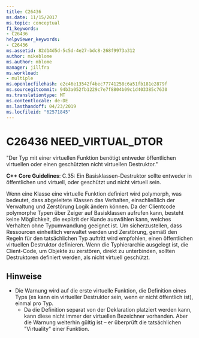 ```yaml
---
title: C26436
ms.date: 11/15/2017
ms.topic: conceptual
f1_keywords:
- C26436
helpviewer_keywords:
- C26436
ms.assetid: 82d14d5d-5c5d-4e27-bdc8-268f9973a312
author: mikeblome
ms.author: mblome
manager: jillfra
ms.workload:
- multiple
ms.openlocfilehash: e2c46e13542f4bec77741258c6a51fb181e2879f
ms.sourcegitcommit: 94b3a052fb1229c7e7f8804b09c1d403385c7630
ms.translationtype: MT
ms.contentlocale: de-DE
ms.lasthandoff: 04/23/2019
ms.locfileid: "62571845"
---
```

# <a name="c26436-needvirtualdtor"></a>C26436 NEED_VIRTUAL_DTOR
"Der Typ mit einer virtuellen Funktion benötigt entweder öffentlichen virtuellen oder einen geschützten nicht virtuellen Destruktor."

**C++ Core Guidelines**: C.35: Ein Basisklassen-Destruktor sollte entweder in öffentlichen und virtuell, oder geschützt und nicht virtuell sein.

Wenn eine Klasse eine virtuelle Funktion definiert wird polymorph, was bedeutet, dass abgeleitete Klassen das Verhalten, einschließlich der Verwaltung und Zerstörung Logik ändern können. Da der Clientcode polymorphe Typen über Zeiger auf Basisklassen aufrufen kann, besteht keine Möglichkeit, die explizit der Kunde auswählen kann, welches Verhalten ohne Typumwandlung geeignet ist. Um sicherzustellen, dass Ressourcen einheitlich verwaltet werden und Zerstörung, gemäß den Regeln für den tatsächlichen Typ auftritt wird empfohlen, einen öffentlichen virtuellen Destruktor definieren. Wenn die Typhierarchie ausgelegt ist, die Client-Code, um Objekte zu zerstören, direkt zu unterbinden, sollten Destruktoren definiert werden, als nicht virtuell geschützt.

## <a name="remarks"></a>Hinweise
- Die Warnung wird auf die erste virtuelle Funktion, die Definition eines Typs (es kann ein virtueller Destruktor sein, wenn er nicht öffentlich ist), einmal pro Typ.
  - Da die Definition separat von der Deklaration platziert werden kann, kann diese nicht immer der virtuellen Bezeichner vorhanden. Aber die Warnung weiterhin gültig ist – er überprüft die tatsächlichen "Virtuality" einer Funktion.
